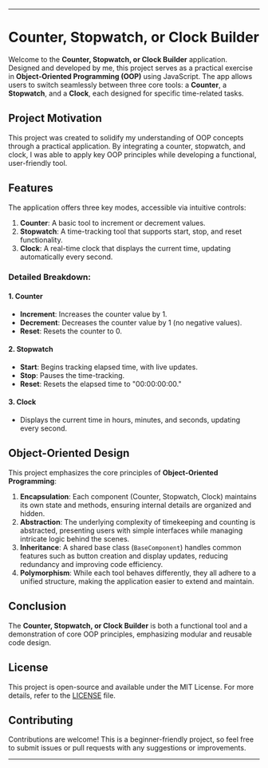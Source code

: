 
---

# Counter, Stopwatch, or Clock Builder

Welcome to the **Counter, Stopwatch, or Clock Builder** application. Designed and developed by me, this project serves as a practical exercise in **Object-Oriented Programming (OOP)** using JavaScript. The app allows users to switch seamlessly between three core tools: a **Counter**, a **Stopwatch**, and a **Clock**, each designed for specific time-related tasks.

## Project Motivation

This project was created to solidify my understanding of OOP concepts through a practical application. By integrating a counter, stopwatch, and clock, I was able to apply key OOP principles while developing a functional, user-friendly tool.

## Features

The application offers three key modes, accessible via intuitive controls:

1. **Counter**: A basic tool to increment or decrement values.
2. **Stopwatch**: A time-tracking tool that supports start, stop, and reset functionality.
3. **Clock**: A real-time clock that displays the current time, updating automatically every second.

### Detailed Breakdown:

#### 1. Counter
- **Increment**: Increases the counter value by 1.
- **Decrement**: Decreases the counter value by 1 (no negative values).
- **Reset**: Resets the counter to 0.

#### 2. Stopwatch
- **Start**: Begins tracking elapsed time, with live updates.
- **Stop**: Pauses the time-tracking.
- **Reset**: Resets the elapsed time to "00:00:00:00."

#### 3. Clock
- Displays the current time in hours, minutes, and seconds, updating every second.

## Object-Oriented Design

This project emphasizes the core principles of **Object-Oriented Programming**:

1. **Encapsulation**: Each component (Counter, Stopwatch, Clock) maintains its own state and methods, ensuring internal details are organized and hidden.
2. **Abstraction**: The underlying complexity of timekeeping and counting is abstracted, presenting users with simple interfaces while managing intricate logic behind the scenes.
3. **Inheritance**: A shared base class (`BaseComponent`) handles common features such as button creation and display updates, reducing redundancy and improving code efficiency.
4. **Polymorphism**: While each tool behaves differently, they all adhere to a unified structure, making the application easier to extend and maintain.

## Conclusion

The **Counter, Stopwatch, or Clock Builder** is both a functional tool and a demonstration of core OOP principles, emphasizing modular and reusable code design.

## License

This project is open-source and available under the MIT License. For more details, refer to the [LICENSE](LICENSE) file.

## Contributing

Contributions are welcome! This is a beginner-friendly project, so feel free to submit issues or pull requests with any suggestions or improvements.

---
